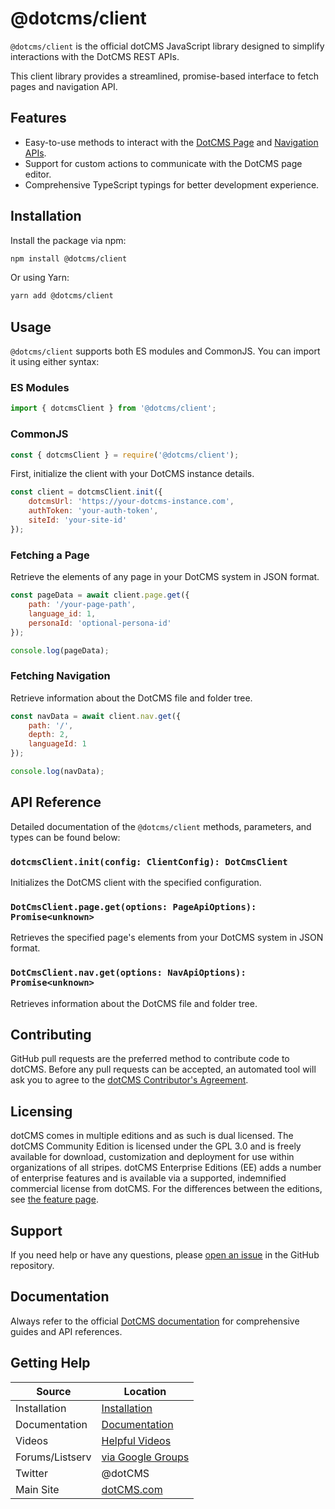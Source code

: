# @dotcms/client

`@dotcms/client` is the official dotCMS JavaScript library designed to simplify interactions with the DotCMS REST APIs.

This client library provides a streamlined, promise-based interface to fetch pages and navigation API.

## Features

-   Easy-to-use methods to interact with the [DotCMS Page](https://www.dotcms.com/docs/latest/page-rest-api-layout-as-a-service-laas) and [Navigation APIs](https://www.dotcms.com/docs/latest/navigation-rest-api).
-   Support for custom actions to communicate with the DotCMS page editor.
-   Comprehensive TypeScript typings for better development experience.

## Installation

Install the package via npm:

```bash
npm install @dotcms/client
```

Or using Yarn:

```bash
yarn add @dotcms/client
```

## Usage

`@dotcms/client` supports both ES modules and CommonJS. You can import it using either syntax:

### ES Modules

```javascript
import { dotcmsClient } from '@dotcms/client';
```

### CommonJS

```javascript
const { dotcmsClient } = require('@dotcms/client');
```

First, initialize the client with your DotCMS instance details.

```javascript
const client = dotcmsClient.init({
    dotcmsUrl: 'https://your-dotcms-instance.com',
    authToken: 'your-auth-token',
    siteId: 'your-site-id'
});
```

### Fetching a Page

Retrieve the elements of any page in your DotCMS system in JSON format.

```javascript
const pageData = await client.page.get({
    path: '/your-page-path',
    language_id: 1,
    personaId: 'optional-persona-id'
});

console.log(pageData);
```

### Fetching Navigation

Retrieve information about the DotCMS file and folder tree.

```javascript
const navData = await client.nav.get({
    path: '/',
    depth: 2,
    languageId: 1
});

console.log(navData);
```

## API Reference

Detailed documentation of the `@dotcms/client` methods, parameters, and types can be found below:

### `dotcmsClient.init(config: ClientConfig): DotCmsClient`

Initializes the DotCMS client with the specified configuration.

### `DotCmsClient.page.get(options: PageApiOptions): Promise<unknown>`

Retrieves the specified page's elements from your DotCMS system in JSON format.

### `DotCmsClient.nav.get(options: NavApiOptions): Promise<unknown>`

Retrieves information about the DotCMS file and folder tree.

## Contributing

GitHub pull requests are the preferred method to contribute code to dotCMS. Before any pull requests can be accepted, an automated tool will ask you to agree to the [dotCMS Contributor's Agreement](https://gist.github.com/wezell/85ef45298c48494b90d92755b583acb3).

## Licensing

dotCMS comes in multiple editions and as such is dual licensed. The dotCMS Community Edition is licensed under the GPL 3.0 and is freely available for download, customization and deployment for use within organizations of all stripes. dotCMS Enterprise Editions (EE) adds a number of enterprise features and is available via a supported, indemnified commercial license from dotCMS. For the differences between the editions, see [the feature page](http://dotcms.com/cms-platform/features).

## Support

If you need help or have any questions, please [open an issue](https://github.com/dotCMS/core/issues/new/choose) in the GitHub repository.

## Documentation

Always refer to the official [DotCMS documentation](https://www.dotcms.com/docs/latest/) for comprehensive guides and API references.

## Getting Help

| Source          | Location                                                            |
| --------------- | ------------------------------------------------------------------- |
| Installation    | [Installation](https://dotcms.com/docs/latest/installation)         |
| Documentation   | [Documentation](https://dotcms.com/docs/latest/table-of-contents)   |
| Videos          | [Helpful Videos](http://dotcms.com/videos/)                         |
| Forums/Listserv | [via Google Groups](https://groups.google.com/forum/#!forum/dotCMS) |
| Twitter         | @dotCMS                                                             |
| Main Site       | [dotCMS.com](https://dotcms.com/)                                   |
